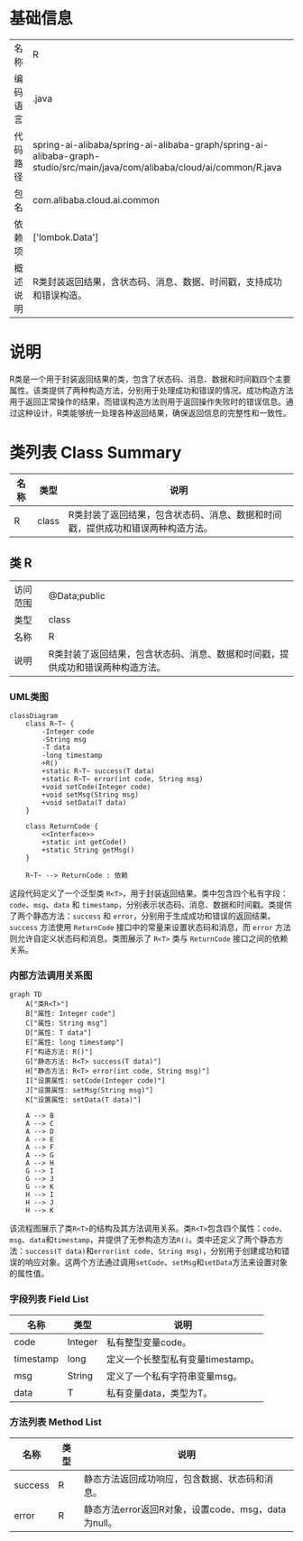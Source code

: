 # 基础信息

|      |      |
|------|------|
| 名称 | R |
| 编码语言 | .java |
| 代码路径 | spring-ai-alibaba/spring-ai-alibaba-graph/spring-ai-alibaba-graph-studio/src/main/java/com/alibaba/cloud/ai/common/R.java |
| 包名 | com.alibaba.cloud.ai.common |
| 依赖项 | ['lombok.Data'] |
| 概述说明 | R类封装返回结果，含状态码、消息、数据、时间戳，支持成功和错误构造。 |

# 说明

R类是一个用于封装返回结果的类，包含了状态码、消息、数据和时间戳四个主要属性。该类提供了两种构造方法，分别用于处理成功和错误的情况。成功构造方法用于返回正常操作的结果，而错误构造方法则用于返回操作失败时的错误信息。通过这种设计，R类能够统一处理各种返回结果，确保返回信息的完整性和一致性。

# 类列表 Class Summary

| 名称   | 类型  | 说明 |
|-------|------|-------------|
| R | class | R类封装了返回结果，包含状态码、消息、数据和时间戳，提供成功和错误两种构造方法。 |



## 类 R

|      |      |
|------|------|
| 访问范围 | @Data;public |
| 类型 | class |
| 名称 | R |
| 说明 | R类封装了返回结果，包含状态码、消息、数据和时间戳，提供成功和错误两种构造方法。 |


### UML类图

```mermaid
classDiagram
    class R~T~ {
        -Integer code
        -String msg
        -T data
        -long timestamp
        +R()
        +static R~T~ success(T data)
        +static R~T~ error(int code, String msg)
        +void setCode(Integer code)
        +void setMsg(String msg)
        +void setData(T data)
    }

    class ReturnCode {
        <<Interface>>
        +static int getCode()
        +static String getMsg()
    }

    R~T~ --> ReturnCode : 依赖
```

这段代码定义了一个泛型类 `R<T>`，用于封装返回结果。类中包含四个私有字段：`code`、`msg`、`data` 和 `timestamp`，分别表示状态码、消息、数据和时间戳。类提供了两个静态方法：`success` 和 `error`，分别用于生成成功和错误的返回结果。`success` 方法使用 `ReturnCode` 接口中的常量来设置状态码和消息，而 `error` 方法则允许自定义状态码和消息。类图展示了 `R<T>` 类与 `ReturnCode` 接口之间的依赖关系。


### 内部方法调用关系图

```mermaid
graph TD
    A["类R<T>"]
    B["属性: Integer code"]
    C["属性: String msg"]
    D["属性: T data"]
    E["属性: long timestamp"]
    F["构造方法: R()"]
    G["静态方法: R<T> success(T data)"]
    H["静态方法: R<T> error(int code, String msg)"]
    I["设置属性: setCode(Integer code)"]
    J["设置属性: setMsg(String msg)"]
    K["设置属性: setData(T data)"]

    A --> B
    A --> C
    A --> D
    A --> E
    A --> F
    A --> G
    A --> H
    G --> I
    G --> J
    G --> K
    H --> I
    H --> J
    H --> K
```

该流程图展示了类`R<T>`的结构及其方法调用关系。类`R<T>`包含四个属性：`code`、`msg`、`data`和`timestamp`，并提供了无参构造方法`R()`。类中还定义了两个静态方法：`success(T data)`和`error(int code, String msg)`，分别用于创建成功和错误的响应对象。这两个方法通过调用`setCode`、`setMsg`和`setData`方法来设置对象的属性值。

### 字段列表 Field List

| 名称  | 类型  | 说明 |
|-------|-------|------|
| code | Integer | 私有整型变量code。 |
| timestamp | long | 定义一个长整型私有变量timestamp。 |
| msg | String | 定义了一个私有字符串变量msg。 |
| data | T | 私有变量data，类型为T。 |

### 方法列表 Method List

| 名称  | 类型  | 说明 |
|-------|-------|------|
| success | R<T> | 静态方法返回成功响应，包含数据、状态码和消息。 |
| error | R<T> | 静态方法error返回R对象，设置code、msg，data为null。 |





